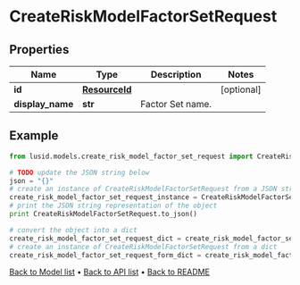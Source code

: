 # CreateRiskModelFactorSetRequest


## Properties
Name | Type | Description | Notes
------------ | ------------- | ------------- | -------------
**id** | [**ResourceId**](ResourceId.md) |  | [optional] 
**display_name** | **str** | Factor Set name. | 

## Example

```python
from lusid.models.create_risk_model_factor_set_request import CreateRiskModelFactorSetRequest

# TODO update the JSON string below
json = "{}"
# create an instance of CreateRiskModelFactorSetRequest from a JSON string
create_risk_model_factor_set_request_instance = CreateRiskModelFactorSetRequest.from_json(json)
# print the JSON string representation of the object
print CreateRiskModelFactorSetRequest.to_json()

# convert the object into a dict
create_risk_model_factor_set_request_dict = create_risk_model_factor_set_request_instance.to_dict()
# create an instance of CreateRiskModelFactorSetRequest from a dict
create_risk_model_factor_set_request_form_dict = create_risk_model_factor_set_request.from_dict(create_risk_model_factor_set_request_dict)
```
[Back to Model list](../README.md#documentation-for-models) &#8226; [Back to API list](../README.md#documentation-for-api-endpoints) &#8226; [Back to README](../README.md)


